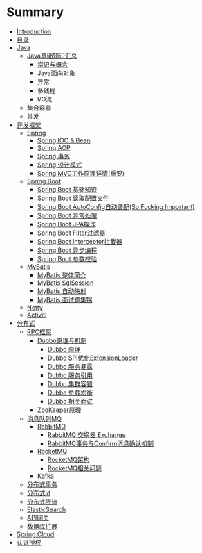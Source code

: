 # Summary

* [Introduction](README.md)
* [目录](directory.md)
* [Java](java_base/start.md)
    * [Java基础知识汇总](java_base/startJava.md)
        * [常识与概念](java_base/basicKills.md)
        * Java面向对象
        * 异常
        * 多线程
        * I/O流
    * 集合容器
    * 并发
* [开发框架](develop_framework/start.md)
    * [Spring](develop_framework/Spring/Spring.md)
        * [Spring IOC & Bean](develop_framework/Spring/IOC_Bean.md)
        * [Spring AOP](develop_framework/Spring/Spring_AOP.md)
        * [Spring 事务](develop_framework/Spring/Spring_Transaction.md)
        * [Spring 设计模式](develop_framework/Spring/Spring_DesignModel.md)
        * [Spring MVC工作原理详情(重要)](develop_framework/Spring/SpringMVC.md)
    * [Spring Boot](develop_framework/SpringBoot/SpringBoot.md)
        * [Spring Boot 基础知识](develop_framework/SpringBoot/SpringBoot_Base.md)
        * [Spring Boot 读取配置文件](develop_framework/SpringBoot/SpringBoot_Read_Configuration.md)
        * [Spring Boot AutoConfig自动装配(So Fucking Important)](develop_framework/SpringBoot/SpringBoot_AutoConfig.md)
        * [Spring Boot 异常处理](develop_framework/SpringBoot/SpringBoot_Exception.md)
        * [Spring Boot JPA操作](develop_framework/SpringBoot/SpringBoot_JPA.md)
        * [Spring Boot Filter过滤器](develop_framework/SpringBoot/SpringBoot_Filter.md)
        * [Spring Boot Interceptor拦截器](develop_framework/SpringBoot/SpringBoot_Interceptor.md)
        * [Spring Boot 异步编程](develop_framework/SpringBoot/SpringBoot_AsynCoding.md)
        * [Spring Boot 参数校验](develop_framework/SpringBoot/SpringBoot_Validator.md)
    * [MyBatis](develop_framework/Mybatis/MyBatis.md)
        * [MyBatis 整体简介](develop_framework/Mybatis/MyBatis_Introduction.md)
        * [MyBatis SqlSession](develop_framework/Mybatis/MyBatis_SqlSession.md)
        * [MyBatis 自动映射](develop_framework/Mybatis/MyBatis_AutoMapping.md)
        * [MyBatis 面试题集锦](develop_framework/Mybatis/MyBatis_Interview.md)
    * [Netty](README.md)
    * [Activiti](README.md)
* [分布式](distributed/base.md)
    * [RPC框架](distributed/RPC/rpc_base.md)
        * [Dubbo原理与机制](distributed/RPC/Dubbo/dubbo_base.md)
            * [Dubbo 原理](distributed/RPC/Dubbo/dubbo_principle.md)
            * [Dubbo SPI优化ExtensionLoader](distributed/RPC/Dubbo/dubbo_extensionLoader.md)
            * [Dubbo 服务暴露](distributed/RPC/Dubbo/dubbo_service_exposed.md)
            * [Dubbo 服务引用](distributed/RPC/Dubbo/dubbo_service_reference.md)
            * [Dubbo 集群容错](distributed/RPC/Dubbo/dubbo_cluster.md)
            * [Dubbo 负载均衡](distributed/RPC/Dubbo/dubbo_loadbalance.md)
            * [Dubbo 相关面试](distributed/RPC/Dubbo/dubbo_interview.md)
        * [ZooKeeper原理](distributed/RPC/ZooKeeper/zookeeper_base.md)
    * [消息队列MQ](distributed/MQ/message_queue.md)
        * [RabbitMQ](distributed/MQ/RabbitMQ/RabbitMQ.md)
            * [RabbitMQ 交换器 Exchange](distributed/MQ/RabbitMQ/RabbitMQ_Exchange.md)
            * [RabbitMQ事务与Confirm消息确认机制](distributed/MQ/RabbitMQ/RabbitMQ_Tx_Confirm.md)
        * [RocketMQ](distributed/MQ/RocketMQ/RocketMQ.md)
            * [RocketMQ架构](distributed/MQ/RocketMQ/RocketMQ_Architecture.md)
            * [RocketMQ相关问题](distributed/MQ/RocketMQ/RocketMQ_Q&A.md)
        * [Kafka](distributed/MQ/Kafka/Kafka.md)
    * [分布式事务](distributed/Distribute_Transation/Distribute_Transation.md)
    * [分布式id](distributed/Distribute_ID/Distribute_ID.md)
    * [分布式限流](distributed/Distribute_Limit/Distribute_Limit.md)
    * [ElasticSearch](distributed/ElasticSearch/ElasticSearch.md)
    * [API网关](distributed/API_Gateway/API_Gateway.md)
    * [数据库扩展](distributed/DataBase/DataBase_Expand.md)
* [Spring Cloud]()
* [认证授权]()


